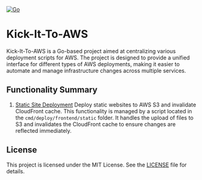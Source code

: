[![Go](https://github.com/artcurty/kick-it-to-aws/actions/workflows/go.yml/badge.svg?branch=main)](https://github.com/artcurty/kick-it-to-aws/actions/workflows/go.yml)

# Kick-It-To-AWS 

Kick-It-To-AWS is a Go-based project aimed at centralizing various deployment scripts for AWS. 
The project is designed to provide a unified interface for different types of AWS deployments, 
making it easier to automate and manage infrastructure changes across multiple services.

## Functionality Summary

1. [Static Site Deployment](cmd/deploy/frontend/static/README.md)
   Deploy static websites to AWS S3 and invalidate CloudFront cache. This functionality is managed by 
   a script located in the `cmd/deploy/frontend/static` folder. 
   It handles the upload of files to S3 and invalidates the CloudFront cache to ensure changes are reflected immediately.


## License
This project is licensed under the MIT License. See the [LICENSE](LICENSE) file for details.
